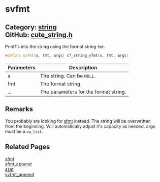 [](../header.md ':include')

# svfmt

Category: [string](/api_reference?id=string)  
GitHub: [cute_string.h](https://github.com/RandyGaul/cute_framework/blob/master/include/cute_string.h)  
---

Printf's into the string using the format string `fmt`.

```cpp
#define svfmt(s, fmt, args) cf_string_vfmt(s, fmt, args)
```

Parameters | Description
--- | ---
s | The string. Can be `NULL`.
fmt | The format string.
... | The parameters for the format string.

## Remarks

You probably are looking for [sfmt](/string/sfmt.md) instead. The string will be overwritten from the beginning. Will automatically adjust it's
capacity as needed. args must be a `va_list`.

## Related Pages

[sfmt](/string/sfmt.md)  
[sfmt_append](/string/sfmt_append.md)  
[sset](/string/sset.md)  
[svfmt_append](/string/svfmt_append.md)  
